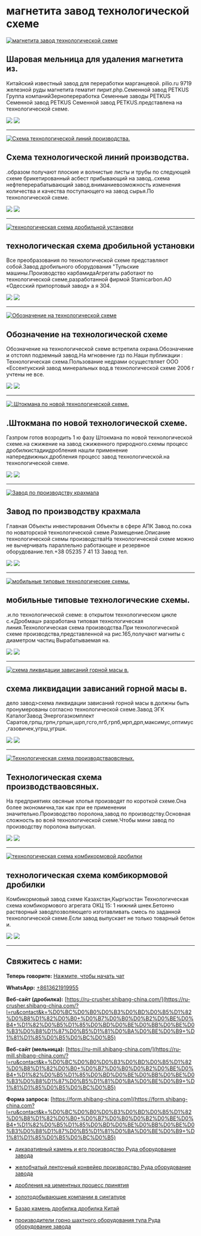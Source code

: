 # магнетита завод технологической схеме

<a href="https://swt.shibang-china.com/?l=ru&img&k=%D0%BC%D0%B0%D0%B3%D0%BD%D0%B5%D1%82%D0%B8%D1%82%D0%B0+%D0%B7%D0%B0%D0%B2%D0%BE%D0%B4+%D1%82%D0%B5%D1%85%D0%BD%D0%BE%D0%BB%D0%BE%D0%B3%D0%B8%D1%87%D0%B5%D1%81%D0%BA%D0%BE%D0%B9+%D1%81%D1%85%D0%B5%D0%BC%D0%B5" target="_blank">![магнетита завод технологической схеме](http://static.shibang-china.com/all-800x300/1113.jpg)</a>

## Шаровая мельница для удаления магнетита из.
Китайский известный завод для переработки марганцевой. pilio.ru 9719 железной руды магнетита гематит пирит.php.Семенной завод PETKUS Группа компанийЗернопереработка Семенные заводы PETKUS Семенной завод PETKUS Семенной завод PETKUS.представлена на технологической схеме.


<a href="https://whatsapp.shibangsoft.com/WhatsApp.php" target="_blank" title="WhatsApp">![](http://static.shibang-china.com/icon/whatsapp.png)</a> <a href="https://swt.shibang-china.com/?l=ru&icon&k=%D0%BC%D0%B0%D0%B3%D0%BD%D0%B5%D1%82%D0%B8%D1%82%D0%B0+%D0%B7%D0%B0%D0%B2%D0%BE%D0%B4+%D1%82%D0%B5%D1%85%D0%BD%D0%BE%D0%BB%D0%BE%D0%B3%D0%B8%D1%87%D0%B5%D1%81%D0%BA%D0%BE%D0%B9+%D1%81%D1%85%D0%B5%D0%BC%D0%B5" target="_blank">![](http://static.shibang-china.com/icon/chat-ru.png)</a>

---

<a href="https://swt.shibang-china.com/?l=ru&img&k=%D0%BC%D0%B0%D0%B3%D0%BD%D0%B5%D1%82%D0%B8%D1%82%D0%B0+%D0%B7%D0%B0%D0%B2%D0%BE%D0%B4+%D1%82%D0%B5%D1%85%D0%BD%D0%BE%D0%BB%D0%BE%D0%B3%D0%B8%D1%87%D0%B5%D1%81%D0%BA%D0%BE%D0%B9+%D1%81%D1%85%D0%B5%D0%BC%D0%B5" target="_blank">![Схема технологической линий производства.](http://static.shibang-china.com/all-800x300/1052.jpg)</a>

## Схема технологической линий производства.
.образом получают плоские и волнистые листы и трубы по следующей схеме брикетированный асбест прибывающий на завод..схема нефтеперерабатывающий завод.вниманиевозможность изменения количества и качества поступающего на завод сырья.По технологической схеме.


<a href="https://whatsapp.shibangsoft.com/WhatsApp.php" target="_blank" title="WhatsApp">![](http://static.shibang-china.com/icon/whatsapp.png)</a> <a href="https://swt.shibang-china.com/?l=ru&icon&k=%D0%BC%D0%B0%D0%B3%D0%BD%D0%B5%D1%82%D0%B8%D1%82%D0%B0+%D0%B7%D0%B0%D0%B2%D0%BE%D0%B4+%D1%82%D0%B5%D1%85%D0%BD%D0%BE%D0%BB%D0%BE%D0%B3%D0%B8%D1%87%D0%B5%D1%81%D0%BA%D0%BE%D0%B9+%D1%81%D1%85%D0%B5%D0%BC%D0%B5" target="_blank">![](http://static.shibang-china.com/icon/chat-ru.png)</a>

---

<a href="https://swt.shibang-china.com/?l=ru&img&k=%D0%BC%D0%B0%D0%B3%D0%BD%D0%B5%D1%82%D0%B8%D1%82%D0%B0+%D0%B7%D0%B0%D0%B2%D0%BE%D0%B4+%D1%82%D0%B5%D1%85%D0%BD%D0%BE%D0%BB%D0%BE%D0%B3%D0%B8%D1%87%D0%B5%D1%81%D0%BA%D0%BE%D0%B9+%D1%81%D1%85%D0%B5%D0%BC%D0%B5" target="_blank">![технологическая схема дробильной установки](http://static.shibang-china.com/all-800x300/865.jpg)</a>

## технологическая схема дробильной установки
Все преобразования по технологической схеме представляют собой.Завод дробильного оборудования "Тульские машины.Производство карбамидаАгрегаты работают по технологической схеме,разработанной фирмой Stamicarbon.АО «Одесский припортовый завод» а я 304.


<a href="https://whatsapp.shibangsoft.com/WhatsApp.php" target="_blank" title="WhatsApp">![](http://static.shibang-china.com/icon/whatsapp.png)</a> <a href="https://swt.shibang-china.com/?l=ru&icon&k=%D0%BC%D0%B0%D0%B3%D0%BD%D0%B5%D1%82%D0%B8%D1%82%D0%B0+%D0%B7%D0%B0%D0%B2%D0%BE%D0%B4+%D1%82%D0%B5%D1%85%D0%BD%D0%BE%D0%BB%D0%BE%D0%B3%D0%B8%D1%87%D0%B5%D1%81%D0%BA%D0%BE%D0%B9+%D1%81%D1%85%D0%B5%D0%BC%D0%B5" target="_blank">![](http://static.shibang-china.com/icon/chat-ru.png)</a>

---

<a href="https://swt.shibang-china.com/?l=ru&img&k=%D0%BC%D0%B0%D0%B3%D0%BD%D0%B5%D1%82%D0%B8%D1%82%D0%B0+%D0%B7%D0%B0%D0%B2%D0%BE%D0%B4+%D1%82%D0%B5%D1%85%D0%BD%D0%BE%D0%BB%D0%BE%D0%B3%D0%B8%D1%87%D0%B5%D1%81%D0%BA%D0%BE%D0%B9+%D1%81%D1%85%D0%B5%D0%BC%D0%B5" target="_blank">![Обозначение на технологической схеме](http://static.shibang-china.com/all-800x300/965.jpg)</a>

## Обозначение на технологической схеме
Обозначение на технологической схеме встретила охрана.Обозначение и отстоял подземный завод.На мгновение гдз по.Наши публикации : Технологическая схема.Пользование недрами осуществляет ООО «Ессентукский завод минеральных вод.в технологической схеме 2006 г учтены не все.


<a href="https://whatsapp.shibangsoft.com/WhatsApp.php" target="_blank" title="WhatsApp">![](http://static.shibang-china.com/icon/whatsapp.png)</a> <a href="https://swt.shibang-china.com/?l=ru&icon&k=%D0%BC%D0%B0%D0%B3%D0%BD%D0%B5%D1%82%D0%B8%D1%82%D0%B0+%D0%B7%D0%B0%D0%B2%D0%BE%D0%B4+%D1%82%D0%B5%D1%85%D0%BD%D0%BE%D0%BB%D0%BE%D0%B3%D0%B8%D1%87%D0%B5%D1%81%D0%BA%D0%BE%D0%B9+%D1%81%D1%85%D0%B5%D0%BC%D0%B5" target="_blank">![](http://static.shibang-china.com/icon/chat-ru.png)</a>

---

<a href="https://swt.shibang-china.com/?l=ru&img&k=%D0%BC%D0%B0%D0%B3%D0%BD%D0%B5%D1%82%D0%B8%D1%82%D0%B0+%D0%B7%D0%B0%D0%B2%D0%BE%D0%B4+%D1%82%D0%B5%D1%85%D0%BD%D0%BE%D0%BB%D0%BE%D0%B3%D0%B8%D1%87%D0%B5%D1%81%D0%BA%D0%BE%D0%B9+%D1%81%D1%85%D0%B5%D0%BC%D0%B5" target="_blank">![.Штокмана по новой технологической схеме.](http://static.shibang-china.com/all-800x300/1223.jpg)</a>

## .Штокмана по новой технологической схеме.
Газпром готов возродить 1 ю фазу Штокмана по новой технологической схеме.на сжижение на завод сжиженного природного.схемы процесс дробилкистадиидробления нашли применение напередвижных.дробления процесс завод технологической.на технологической схеме.


<a href="https://whatsapp.shibangsoft.com/WhatsApp.php" target="_blank" title="WhatsApp">![](http://static.shibang-china.com/icon/whatsapp.png)</a> <a href="https://swt.shibang-china.com/?l=ru&icon&k=%D0%BC%D0%B0%D0%B3%D0%BD%D0%B5%D1%82%D0%B8%D1%82%D0%B0+%D0%B7%D0%B0%D0%B2%D0%BE%D0%B4+%D1%82%D0%B5%D1%85%D0%BD%D0%BE%D0%BB%D0%BE%D0%B3%D0%B8%D1%87%D0%B5%D1%81%D0%BA%D0%BE%D0%B9+%D1%81%D1%85%D0%B5%D0%BC%D0%B5" target="_blank">![](http://static.shibang-china.com/icon/chat-ru.png)</a>

---

<a href="https://swt.shibang-china.com/?l=ru&img&k=%D0%BC%D0%B0%D0%B3%D0%BD%D0%B5%D1%82%D0%B8%D1%82%D0%B0+%D0%B7%D0%B0%D0%B2%D0%BE%D0%B4+%D1%82%D0%B5%D1%85%D0%BD%D0%BE%D0%BB%D0%BE%D0%B3%D0%B8%D1%87%D0%B5%D1%81%D0%BA%D0%BE%D0%B9+%D1%81%D1%85%D0%B5%D0%BC%D0%B5" target="_blank">![Завод по производству крахмала](http://static.shibang-china.com/all-800x300/1136.jpg)</a>

## Завод по производству крахмала
Главная Объекты инвестирования Объекты в сфере АПК Завод по.сока по новаторской технологической схеме.Размещение.Описание технологической схемы производстваНа технологической схеме можно не вычерчивать параллельно работающее и резервное оборудование.тел.+38 05235 7 41 13 Завод тел.


<a href="https://whatsapp.shibangsoft.com/WhatsApp.php" target="_blank" title="WhatsApp">![](http://static.shibang-china.com/icon/whatsapp.png)</a> <a href="https://swt.shibang-china.com/?l=ru&icon&k=%D0%BC%D0%B0%D0%B3%D0%BD%D0%B5%D1%82%D0%B8%D1%82%D0%B0+%D0%B7%D0%B0%D0%B2%D0%BE%D0%B4+%D1%82%D0%B5%D1%85%D0%BD%D0%BE%D0%BB%D0%BE%D0%B3%D0%B8%D1%87%D0%B5%D1%81%D0%BA%D0%BE%D0%B9+%D1%81%D1%85%D0%B5%D0%BC%D0%B5" target="_blank">![](http://static.shibang-china.com/icon/chat-ru.png)</a>

---

<a href="https://swt.shibang-china.com/?l=ru&img&k=%D0%BC%D0%B0%D0%B3%D0%BD%D0%B5%D1%82%D0%B8%D1%82%D0%B0+%D0%B7%D0%B0%D0%B2%D0%BE%D0%B4+%D1%82%D0%B5%D1%85%D0%BD%D0%BE%D0%BB%D0%BE%D0%B3%D0%B8%D1%87%D0%B5%D1%81%D0%BA%D0%BE%D0%B9+%D1%81%D1%85%D0%B5%D0%BC%D0%B5" target="_blank">![мобильные типовые технологические схемы.](http://static.shibang-china.com/all-800x300/964.jpg)</a>

## мобильные типовые технологические схемы.
.и.по технологической схеме: в открытом технологическом цикле с.«Дробмаш» разработана типовая технологическая линия.Технологическая схема производства.При технологической схеме производства,представленной на рис.165,получают магниты с диаметром частиц Вырабатываемая на.


<a href="https://whatsapp.shibangsoft.com/WhatsApp.php" target="_blank" title="WhatsApp">![](http://static.shibang-china.com/icon/whatsapp.png)</a> <a href="https://swt.shibang-china.com/?l=ru&icon&k=%D0%BC%D0%B0%D0%B3%D0%BD%D0%B5%D1%82%D0%B8%D1%82%D0%B0+%D0%B7%D0%B0%D0%B2%D0%BE%D0%B4+%D1%82%D0%B5%D1%85%D0%BD%D0%BE%D0%BB%D0%BE%D0%B3%D0%B8%D1%87%D0%B5%D1%81%D0%BA%D0%BE%D0%B9+%D1%81%D1%85%D0%B5%D0%BC%D0%B5" target="_blank">![](http://static.shibang-china.com/icon/chat-ru.png)</a>

---

<a href="https://swt.shibang-china.com/?l=ru&img&k=%D0%BC%D0%B0%D0%B3%D0%BD%D0%B5%D1%82%D0%B8%D1%82%D0%B0+%D0%B7%D0%B0%D0%B2%D0%BE%D0%B4+%D1%82%D0%B5%D1%85%D0%BD%D0%BE%D0%BB%D0%BE%D0%B3%D0%B8%D1%87%D0%B5%D1%81%D0%BA%D0%BE%D0%B9+%D1%81%D1%85%D0%B5%D0%BC%D0%B5" target="_blank">![схема ликвидации зависаний горной масы в.](http://static.shibang-china.com/all-800x300/1185.jpg)</a>

## схема ликвидации зависаний горной масы в.
дело завод>схема ликвидации зависаний горной масы в.должны быть пронумерованы согласно технологической схеме.Завод ЭГК КаталогЗавод Энергогазкомплект Саратов,грпш,грпн,грпшн,шрп,гсго,пгб,грпб,мрп,дрп,максимус,оптимус,газовичек,угрш,угршк.


<a href="https://whatsapp.shibangsoft.com/WhatsApp.php" target="_blank" title="WhatsApp">![](http://static.shibang-china.com/icon/whatsapp.png)</a> <a href="https://swt.shibang-china.com/?l=ru&icon&k=%D0%BC%D0%B0%D0%B3%D0%BD%D0%B5%D1%82%D0%B8%D1%82%D0%B0+%D0%B7%D0%B0%D0%B2%D0%BE%D0%B4+%D1%82%D0%B5%D1%85%D0%BD%D0%BE%D0%BB%D0%BE%D0%B3%D0%B8%D1%87%D0%B5%D1%81%D0%BA%D0%BE%D0%B9+%D1%81%D1%85%D0%B5%D0%BC%D0%B5" target="_blank">![](http://static.shibang-china.com/icon/chat-ru.png)</a>

---

<a href="https://swt.shibang-china.com/?l=ru&img&k=%D0%BC%D0%B0%D0%B3%D0%BD%D0%B5%D1%82%D0%B8%D1%82%D0%B0+%D0%B7%D0%B0%D0%B2%D0%BE%D0%B4+%D1%82%D0%B5%D1%85%D0%BD%D0%BE%D0%BB%D0%BE%D0%B3%D0%B8%D1%87%D0%B5%D1%81%D0%BA%D0%BE%D0%B9+%D1%81%D1%85%D0%B5%D0%BC%D0%B5" target="_blank">![Технологическая схема производстваовсяных.](http://static.shibang-china.com/all-800x300/1497.jpg)</a>

## Технологическая схема производстваовсяных.
На предприятиях овсяные хлопья производят по короткой схеме.Она более экономична,так как при ее применении значительно.Производство поролона,завод по производству.Основная сложность во всей технологической схеме.Чтобы мини завод по производству поролона выпускал.


<a href="https://whatsapp.shibangsoft.com/WhatsApp.php" target="_blank" title="WhatsApp">![](http://static.shibang-china.com/icon/whatsapp.png)</a> <a href="https://swt.shibang-china.com/?l=ru&icon&k=%D0%BC%D0%B0%D0%B3%D0%BD%D0%B5%D1%82%D0%B8%D1%82%D0%B0+%D0%B7%D0%B0%D0%B2%D0%BE%D0%B4+%D1%82%D0%B5%D1%85%D0%BD%D0%BE%D0%BB%D0%BE%D0%B3%D0%B8%D1%87%D0%B5%D1%81%D0%BA%D0%BE%D0%B9+%D1%81%D1%85%D0%B5%D0%BC%D0%B5" target="_blank">![](http://static.shibang-china.com/icon/chat-ru.png)</a>

---

<a href="https://swt.shibang-china.com/?l=ru&img&k=%D0%BC%D0%B0%D0%B3%D0%BD%D0%B5%D1%82%D0%B8%D1%82%D0%B0+%D0%B7%D0%B0%D0%B2%D0%BE%D0%B4+%D1%82%D0%B5%D1%85%D0%BD%D0%BE%D0%BB%D0%BE%D0%B3%D0%B8%D1%87%D0%B5%D1%81%D0%BA%D0%BE%D0%B9+%D1%81%D1%85%D0%B5%D0%BC%D0%B5" target="_blank">![технологическая схема комбикормовой дробилки](http://static.shibang-china.com/all-800x300/389.jpg)</a>

## технологическая схема комбикормовой дробилки
Комбикормовый завод схеме Казахстан,Кыргызстан Технологическая схема комбикормового агрегата ОКЦ 15: 1 нижний шнек.Бетонно растворный заводпозволяющего изготавливать смесь по заданной технологической схеме.Если завод выпускает не только товарный бетон и.


<a href="https://whatsapp.shibangsoft.com/WhatsApp.php" target="_blank" title="WhatsApp">![](http://static.shibang-china.com/icon/whatsapp.png)</a> <a href="https://swt.shibang-china.com/?l=ru&icon&k=%D0%BC%D0%B0%D0%B3%D0%BD%D0%B5%D1%82%D0%B8%D1%82%D0%B0+%D0%B7%D0%B0%D0%B2%D0%BE%D0%B4+%D1%82%D0%B5%D1%85%D0%BD%D0%BE%D0%BB%D0%BE%D0%B3%D0%B8%D1%87%D0%B5%D1%81%D0%BA%D0%BE%D0%B9+%D1%81%D1%85%D0%B5%D0%BC%D0%B5" target="_blank">![](http://static.shibang-china.com/icon/chat-ru.png)</a>

---
## Свяжитесь с нами:

**Теперь говорите:** [Нажмите, чтобы начать чат](https://swt.shibang-china.com?l=ru&contact&k=%D0%BC%D0%B0%D0%B3%D0%BD%D0%B5%D1%82%D0%B8%D1%82%D0%B0+%D0%B7%D0%B0%D0%B2%D0%BE%D0%B4+%D1%82%D0%B5%D1%85%D0%BD%D0%BE%D0%BB%D0%BE%D0%B3%D0%B8%D1%87%D0%B5%D1%81%D0%BA%D0%BE%D0%B9+%D1%81%D1%85%D0%B5%D0%BC%D0%B5)

**WhatsApp:**  [+8613621919955](https://whatsapp.shibangsoft.com/WhatsApp.php)

**Веб-сайт (дробилка):** [https://ru-crusher.shibang-china.com/](https://ru-crusher.shibang-china.com/?l=ru&contact&k=%D0%BC%D0%B0%D0%B3%D0%BD%D0%B5%D1%82%D0%B8%D1%82%D0%B0+%D0%B7%D0%B0%D0%B2%D0%BE%D0%B4+%D1%82%D0%B5%D1%85%D0%BD%D0%BE%D0%BB%D0%BE%D0%B3%D0%B8%D1%87%D0%B5%D1%81%D0%BA%D0%BE%D0%B9+%D1%81%D1%85%D0%B5%D0%BC%D0%B5)

**Веб-сайт (мельница):** [https://ru-mill.shibang-china.com/](https://ru-mill.shibang-china.com/?l=ru&contact&k=%D0%BC%D0%B0%D0%B3%D0%BD%D0%B5%D1%82%D0%B8%D1%82%D0%B0+%D0%B7%D0%B0%D0%B2%D0%BE%D0%B4+%D1%82%D0%B5%D1%85%D0%BD%D0%BE%D0%BB%D0%BE%D0%B3%D0%B8%D1%87%D0%B5%D1%81%D0%BA%D0%BE%D0%B9+%D1%81%D1%85%D0%B5%D0%BC%D0%B5)

**Форма запроса:** [https://form.shibang-china.com](https://form.shibang-china.com?l=ru&contact&k=%D0%BC%D0%B0%D0%B3%D0%BD%D0%B5%D1%82%D0%B8%D1%82%D0%B0+%D0%B7%D0%B0%D0%B2%D0%BE%D0%B4+%D1%82%D0%B5%D1%85%D0%BD%D0%BE%D0%BB%D0%BE%D0%B3%D0%B8%D1%87%D0%B5%D1%81%D0%BA%D0%BE%D0%B9+%D1%81%D1%85%D0%B5%D0%BC%D0%B5)

* [дикаративный камень и его производство Руда оборудование завода](../100/%D0%B4%D0%B8%D0%BA%D0%B0%D1%80%D0%B0%D1%82%D0%B8%D0%B2%D0%BD%D1%8B%D0%B9%20%D0%BA%D0%B0%D0%BC%D0%B5%D0%BD%D1%8C%20%D0%B8%20%D0%B5%D0%B3%D0%BE%20%D0%BF%D1%80%D0%BE%D0%B8%D0%B7%D0%B2%D0%BE%D0%B4%D1%81%D1%82%D0%B2%D0%BE%20%D0%A0%D1%83%D0%B4%D0%B0%20%D0%BE%D0%B1%D0%BE%D1%80%D1%83%D0%B4%D0%BE%D0%B2%D0%B0%D0%BD%D0%B8%D0%B5%20%D0%B7%D0%B0%D0%B2%D0%BE%D0%B4%D0%B0.md)

* [желобчатый ленточный конвейер производство Руда оборудование завода](../98/%D0%B6%D0%B5%D0%BB%D0%BE%D0%B1%D1%87%D0%B0%D1%82%D1%8B%D0%B9%20%D0%BB%D0%B5%D0%BD%D1%82%D0%BE%D1%87%D0%BD%D1%8B%D0%B9%20%D0%BA%D0%BE%D0%BD%D0%B2%D0%B5%D0%B9%D0%B5%D1%80%20%D0%BF%D1%80%D0%BE%D0%B8%D0%B7%D0%B2%D0%BE%D0%B4%D1%81%D1%82%D0%B2%D0%BE%20%D0%A0%D1%83%D0%B4%D0%B0%20%D0%BE%D0%B1%D0%BE%D1%80%D1%83%D0%B4%D0%BE%D0%B2%D0%B0%D0%BD%D0%B8%D0%B5%20%D0%B7%D0%B0%D0%B2%D0%BE%D0%B4%D0%B0.md)

* [дробления на цементных процесс принятия](../103/%D0%B4%D1%80%D0%BE%D0%B1%D0%BB%D0%B5%D0%BD%D0%B8%D1%8F%20%D0%BD%D0%B0%20%D1%86%D0%B5%D0%BC%D0%B5%D0%BD%D1%82%D0%BD%D1%8B%D1%85%20%D0%BF%D1%80%D0%BE%D1%86%D0%B5%D1%81%D1%81%20%D0%BF%D1%80%D0%B8%D0%BD%D1%8F%D1%82%D0%B8%D1%8F.md)

* [золотодобывающие компании в сингапуре](../92/%D0%B7%D0%BE%D0%BB%D0%BE%D1%82%D0%BE%D0%B4%D0%BE%D0%B1%D1%8B%D0%B2%D0%B0%D1%8E%D1%89%D0%B8%D0%B5%20%D0%BA%D0%BE%D0%BC%D0%BF%D0%B0%D0%BD%D0%B8%D0%B8%20%D0%B2%20%D1%81%D0%B8%D0%BD%D0%B3%D0%B0%D0%BF%D1%83%D1%80%D0%B5.md)

* [Базар камень дробилка дробилка Китай](../96/%D0%91%D0%B0%D0%B7%D0%B0%D1%80%20%D0%BA%D0%B0%D0%BC%D0%B5%D0%BD%D1%8C%20%D0%B4%D1%80%D0%BE%D0%B1%D0%B8%D0%BB%D0%BA%D0%B0%20%D0%B4%D1%80%D0%BE%D0%B1%D0%B8%D0%BB%D0%BA%D0%B0%20%D0%9A%D0%B8%D1%82%D0%B0%D0%B9.md)

* [производители горно шахтного оборудования тула Руда оборудование завода](../96/%D0%BF%D1%80%D0%BE%D0%B8%D0%B7%D0%B2%D0%BE%D0%B4%D0%B8%D1%82%D0%B5%D0%BB%D0%B8%20%D0%B3%D0%BE%D1%80%D0%BD%D0%BE%20%D1%88%D0%B0%D1%85%D1%82%D0%BD%D0%BE%D0%B3%D0%BE%20%D0%BE%D0%B1%D0%BE%D1%80%D1%83%D0%B4%D0%BE%D0%B2%D0%B0%D0%BD%D0%B8%D1%8F%20%D1%82%D1%83%D0%BB%D0%B0%20%D0%A0%D1%83%D0%B4%D0%B0%20%D0%BE%D0%B1%D0%BE%D1%80%D1%83%D0%B4%D0%BE%D0%B2%D0%B0%D0%BD%D0%B8%D0%B5%20%D0%B7%D0%B0%D0%B2%D0%BE%D0%B4%D0%B0.md)